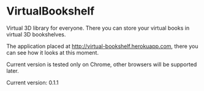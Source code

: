 VirtualBookshelf
================

Virtual 3D library for everyone. There you can store your virtual books in virtual 3D bookshelves. 

The application placed at http://virtual-bookshelf.herokuapp.com, there you can see how it looks at this moment.

Current version is tested only on Chrome, other browsers will be supported later.

Current version: 0.1.1